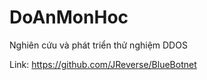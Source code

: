 # DoAnMonHoc
Nghiên cứu và phát triển thử nghiệm DDOS

Link: https://github.com/JReverse/BlueBotnet
